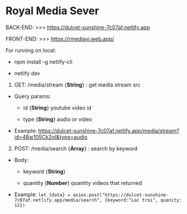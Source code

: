 # Royal Media Sever

BACK-END: >>> https://dulcet-sunshine-7c07af.netlify.app

FRONT-END: >>> https://rmediavi.web.app/


For running on local:

- npm install -g netlify-cli

- netlify dev


1. GET: /media/stream {**String**} : get media stream src

- Query params:
  
  + id {**String**} youtube video id
  
  + type {**String**} audio or video

- Example: https://dulcet-sunshine-7c07af.netlify.app/media/stream?id=4Bw105Ck2oI&type=audio
  
2. POST: /media/search {**Array**} : search by keyword
  
- Body:
  
  + keyword {**String**} 
  
  + quantity {**Number**} quantity videos that returned
  
- Example: `let {data} = axios.post("https://dulcet-sunshine-7c07af.netlify.app/media/search", {keyword:"Lac troi", quanity: 12})`
